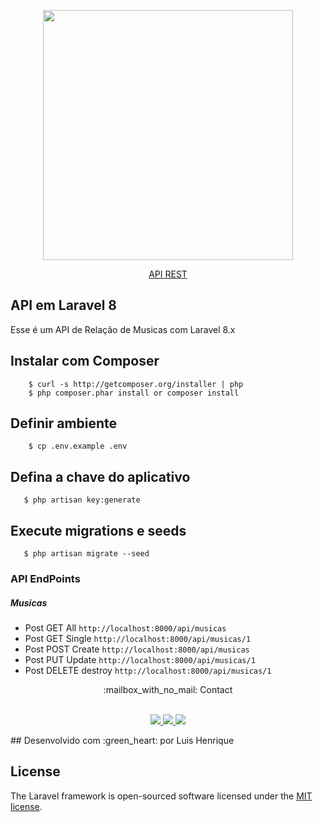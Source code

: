 <p align="center"><a href="https://laravel.com" target="_blank"><img src="https://raw.githubusercontent.com/laravel/art/master/logo-lockup/5%20SVG/2%20CMYK/1%20Full%20Color/laravel-logolockup-cmyk-red.svg" width="400"></a></p>
<p align="center"><a href="https://laravel.com" target="_blank">API REST</a></p>


## API em Laravel 8

Esse é um API de Relação de Musicas com Laravel 8.x

## Instalar com Composer

```
    $ curl -s http://getcomposer.org/installer | php
    $ php composer.phar install or composer install
```

## Definir ambiente

```
    $ cp .env.example .env
```

## Defina a chave do aplicativo

```
   $ php artisan key:generate
```

## Execute  migrations e seeds

```
   $ php artisan migrate --seed
```

### API EndPoints

##### Musicas
* Post GET All `http://localhost:8000/api/musicas`
* Post GET Single `http://localhost:8000/api/musicas/1`
* Post POST Create `http://localhost:8000/api/musicas`
* Post PUT Update `http://localhost:8000/api/musicas/1`
* Post DELETE destroy `http://localhost:8000/api/musicas/1`

<p align='center'>
 :mailbox_with_no_mail: Contact <br><br>
</p>
<p align="center">
    <a href="mailto:luishenriquelh.luis.lhsn@gmail.com">
        <img src="https://img.shields.io/badge/gmail-D14836?&style=for-the-badge&logo=gmail&logoColor=white&link=mailto:luishenriquelh.luis.lhsn@gmail.com">
    </a>
    <a href="https://www.linkedin.com/in/luishenriquelh/">
    <img src="https://img.shields.io/badge/linkedin-%230077B5.svg?&style=for-the-badge&logo=linkedin&logoColor=white" />
  </a>
  <a href="https://instagram.com/luishenrique.sn">
    <img src="https://img.shields.io/badge/instagram-%23E4405F.svg?&style=for-the-badge&logo=instagram&logoColor=white" />        
  </a>
<p>
     ## Desenvolvido com :green_heart: por Luis Henrique

## License

The Laravel framework is open-sourced software licensed under the [MIT license](https://opensource.org/licenses/MIT).
